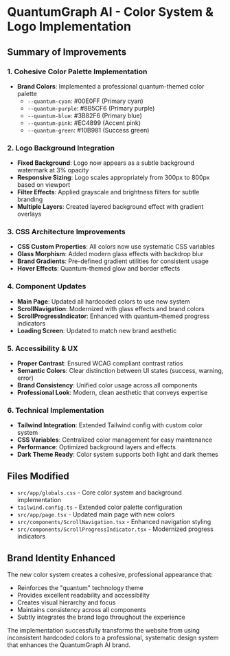 # QuantumGraph AI - Color System & Logo Implementation

## Summary of Improvements

### 1. Cohesive Color Palette Implementation
- **Brand Colors**: Implemented a professional quantum-themed color palette
  - `--quantum-cyan`: #00E0FF (Primary cyan)
  - `--quantum-purple`: #8B5CF6 (Primary purple)
  - `--quantum-blue`: #3B82F6 (Primary blue)
  - `--quantum-pink`: #EC4899 (Accent pink)
  - `--quantum-green`: #10B981 (Success green)

### 2. Logo Background Integration
- **Fixed Background**: Logo now appears as a subtle background watermark at 3% opacity
- **Responsive Sizing**: Logo scales appropriately from 300px to 800px based on viewport
- **Filter Effects**: Applied grayscale and brightness filters for subtle branding
- **Multiple Layers**: Created layered background effect with gradient overlays

### 3. CSS Architecture Improvements
- **CSS Custom Properties**: All colors now use systematic CSS variables
- **Glass Morphism**: Added modern glass effects with backdrop blur
- **Brand Gradients**: Pre-defined gradient utilities for consistent usage
- **Hover Effects**: Quantum-themed glow and border effects

### 4. Component Updates
- **Main Page**: Updated all hardcoded colors to use new system
- **ScrollNavigation**: Modernized with glass effects and brand colors
- **ScrollProgressIndicator**: Enhanced with quantum-themed progress indicators
- **Loading Screen**: Updated to match new brand aesthetic

### 5. Accessibility & UX
- **Proper Contrast**: Ensured WCAG compliant contrast ratios
- **Semantic Colors**: Clear distinction between UI states (success, warning, error)
- **Brand Consistency**: Unified color usage across all components
- **Professional Look**: Modern, clean aesthetic that conveys expertise

### 6. Technical Implementation
- **Tailwind Integration**: Extended Tailwind config with custom color system
- **CSS Variables**: Centralized color management for easy maintenance
- **Performance**: Optimized background layers and effects
- **Dark Theme Ready**: Color system supports both light and dark themes

## Files Modified
- `src/app/globals.css` - Core color system and background implementation
- `tailwind.config.ts` - Extended color palette configuration
- `src/app/page.tsx` - Updated main page with new colors
- `src/components/ScrollNavigation.tsx` - Enhanced navigation styling
- `src/components/ScrollProgressIndicator.tsx` - Modernized progress indicators

## Brand Identity Enhanced
The new color system creates a cohesive, professional appearance that:
- Reinforces the "quantum" technology theme
- Provides excellent readability and accessibility
- Creates visual hierarchy and focus
- Maintains consistency across all components
- Subtly integrates the brand logo throughout the experience

The implementation successfully transforms the website from using inconsistent hardcoded colors to a professional, systematic design system that enhances the QuantumGraph AI brand.